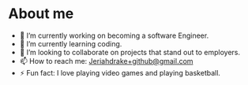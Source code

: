 # About me

- 🔭 I’m currently working on becoming a software Engineer.
- 🌱 I’m currently learning coding.
- 👯 I’m looking to collaborate on projects that stand out to employers.
- 📫 How to reach me: Jeriahdrake+github@gmail.com
- ⚡ Fun fact: I love playing video games and playing basketball.
